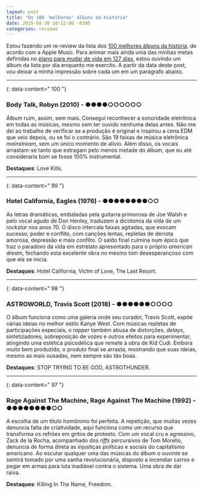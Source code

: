 ```yaml
---
layout: post
title: "Os 100 'melhores' álbuns da história"
date: 2025-08-30 10∶12∶00 -0300
categories: reviews
---
```


Estou fazendo um re-review da lista dos [100 melhores álbuns da história](https://100best.music.apple.com/us), de acordo com a Apple Music. Para animar mais ainda uma das minhas metas definidas no [plano para mudar de vida em 127 dias](/devaneios/2025/08/25/mudando-vida-127-dias.html), estou ouvindo um álbum da lista por dia enquanto me exercito. A partir da data deste post, vou deixar a minha impressão sobre cada um em um parágrafo abaixo.

---
{: data-content=" 100 "}

### Body Talk, Robyn (2010) - ●●●●○○○○○○

Álbum ruim, assim, sem mais. Consegui reconhecer a sonoridade eletrônica em todas as músicas, mesmo sem ter ouvido nenhuma delas antes. Não me dei ao trabalho de verificar se a produção é original e inspirou a cena EDM que veio depois, ou se foi o contrário. São 19 faixas de música eletrônica _mainstream_, sem um único momento de alívio. Além disso, os vocais arrastam-se tanto que estragam pelo menos metade do álbum, que eu até consideraria bom se fosse 100% instrumental.

**Destaques**: Love Kills.

---
{: data-content=" 99 "}

### Hotel California, Eagles (1976) - ●●●●●●●●○○

As letras dramáticas, embaladas pela guitarra primorosa de Joe Walsh e pelo vocal agudo de Don Henley, traduzem a dicotomia da vida de um _rockstar_ nos anos 70. O disco intercala faixas agitadas, que evocam sucesso, poder e conflito, com canções lentas, repletas de derrota amorosa, depressão e mais conflito. O saldo final culmina num épico que traz o paradoxo da vida em estrelato apresentado para o próprio _american dream_, fechando esta excelente obra no mesmo tom desesperançoso com que ela se inicia.

**Destaques**: Hotel California, Victm of Love, The Last Resort.

---
{: data-content=" 98 "}

### ASTROWORLD, Travis Scott (2018) - ●●●●●●○○○○

O álbum funciona como uma galeria onde seu curador, Travis Scott, expõe várias ideias no melhor estilo Kanye West. Com músicas repletas de participações especiais, o _rapper_ também abusa de distorções, _delays_, sintetizadores, sobreposição de vozes e outros efeitos para experimentar, atingindo uma estética psicodélica que remete à obra de Kid Cudi. Embora muito bem produzido, o produto final se arrasta, mostrando que suas ideias, mesmo as mais ousadas, nem sempre são tão boas.

**Destaques**: STOP TRYING TO BE GOD, ASTROTHUNDER.

---
{: data-content=" 97 "}

### Rage Against The Machine, Rage Against The Machine (1992) - ●●●●●●●●○○

A escolha de um título homônimo foi perfeita. A repetição, que muitas vezes denuncia falta de criatividade, aqui funciona como um recurso que transforma os refrões em gritos de protesto. Com um vocal cru e agressivo, Zack de la Rocha, acompanhado dos *riffs* percursivos de Tom Morello, denuncia de forma direta as injustiças políticas e sociais do capitalismo americano. Ao escutar qualquer uma das músicas do álbum o ouvinte se sentirá tomado por uma sanha revolucionária, disposto a incendiar carros e pegar em armas para luta inadiável contra o sistema. Uma obra de dar raiva.

**Destaques**: Killing In The Name, Freedom.